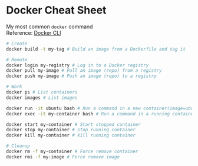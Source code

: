 # Docker Cheat Sheet

My most common `docker` command\
Reference: [Docker CLI](https://docs.docker.com/engine/reference/commandline/cli/)

```bash
# Create
docker build -t my-tag # Build an image from a Dockerfile and tag it

# Remote
docker login my-registry # Log in to a Docker registry
docker pull my-image # Pull an image (repo) from a registry
docker push my-image # Push an image (repo) to a registry

# Work
docker ps # List containers
docker images # List images

docker run -it ubuntu bash # Run a command in a new container(image=ubuntu) as interactive shell
docker exec -it my-container bash # Run a command in a running container(my-container) as interactive shell

docker start my-container # Start stopped container
docker stop my-container # Stop running container
docker kill my-container # kill running container

# Cleanup
docker rm -f my-container # Force remove container
docker rmi -f my-image # Force remove image

```

